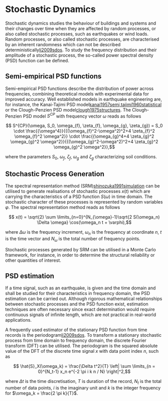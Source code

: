 # Stochastic Dynamics
Stochastic dynamics studies the behaviour of buildings and systems and their changes over time when they are affected by random processes, or also called stochastic processes, such as earthquakes or wind loads. Random processes, or also called stochastic processes, are characterised by an inherent randomness which can not be described deterministically[li2009sdos](@cite). To study the frequency distribution and their amplitude of a stochastic process, the so-called power spectral density (PSD) function can be defined.

## Semi-empirical PSD functions
Semi-empirical PSD functions describe the distribution of power across frequencies, combining theoretical models with experimental data for improved accuracy. Well established models in earthquake engineering are, for instance, the Kanai-Tajimi PSD model[kanai1957semi,tajimi1960statistical](@cite) or the Clough-Penzien PSD model[clough1975structures](@cite). The Clough-Penzien PSD model $S^{CP}$ with frequency vector $\omega$ reads as follows
```math
    S^{CP}(\omega, S_0, \omega_{f}, \zeta_{f}, \omega_{g}, \zeta_{g}) = S_0 \cdot \frac{{\omega^4}}{{(\omega_{f}^2-\omega^2)^2+4  \zeta_{f}^2  \omega_{f}^2  \omega^2}} \cdot \frac{{\omega_{g}^4+4  \zeta_{g}^2  \omega_{g}^2  \omega^2}}{{(\omega_{g}^2-\omega^2)^2+4  \zeta_{g}^2  \omega_{g}^2  \omega^2}},
```
where the parameters $S_0$, $\omega_{f}$, $\zeta_{f}$, $\omega_{g}$ and $\zeta_{g}$ characterizing soil conditions.


## Stochastic Process Generation
The spectral representation method (SRM)[shinozuka1991simulation](@cite) can be utilised to generate realisations of stochastic processes $x(t)$ which are carrying the characteristics of a PSD function $S(\omega)$ in time domain. The stochastic character of these processes is represented by random variables $\varphi$. The spectral representation method reads as follows
```math
    x(t) = \sqrt{2} \sum \limits_{n=0}^{N_{\omega}-1}\sqrt{2 S(\omega_n) \Delta \omega} \cos(\omega_n t + \varphi),
```
where $\Delta \omega$ is the frequency increment, $\omega_n$ is the frequency at coordinate $n$, $t$ is the time vector and $N_{\omega}$ is the total number of frequency points.

Stochastic processes generated by SRM can be utilised in a Monte Carlo framework, for instance, in order to determine the structural reliability or other quantities of interest.

## PSD estimation
If a time signal, such as an earthquake, is given and the time domain and shall be studied for their characteristics in frequency domain, the PSD estimation can be carried out. Although rigorous mathematical relationships between stochastic processes and the PSD function exist, estimation techniques are often necessary since exact determination would require continuous signals of infinite length, which are not practical in real-world applications.

A frequently used estimator of the stationary PSD function from time records is the periodogram[li2009sdos](@cite). To transform a stationary stochastic process from time domain to frequency domain, the discrete Fourier transform (DFT) can be utilised. The periodogram is the squared absolute value of the DFT of the discrete time signal $x$ with data point index $n$, such as
```math
    \hat{S}_X(\omega_k) = \frac{\Delta t^2}{T} \left| \sum \limits_{n = 0}^{N_t-1} x_n e^{-2 \pi i k n / N} \right|^2,
```
where $\Delta t$ is the time discretisation, $T$ is duration of the record, $N_t$ is the total number of data points, $i$ is the imaginary unit and $k$ is the integer frequency for $\omega_k = \frac{2 \pi k}{T}$.
